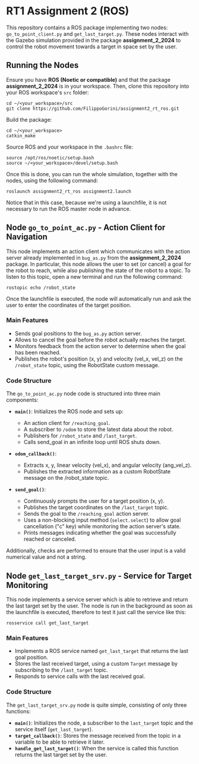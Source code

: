 # RT1 Assignment 2 (ROS)
This repository contains a ROS package implementing two nodes: `go_to_point_client.py` and `get_last_target.py`. 
These nodes interact with the Gazebo simulation provided in the package **assignment_2_2024** to control the robot movement towards a target in space set by the user.

## Running the Nodes
Ensure you have **ROS (Noetic or compatible)** and that the package **assignment_2_2024** is in your workspace.
Then, clone this repository into your ROS workspace's `src` folder:
```
cd ~/<your_workspace>/src
git clone https://github.com/FilippoGorini/assignment2_rt_ros.git
```

Build the package:
```
cd ~/<your_workspace>
catkin_make
```

Source ROS and your workspace in the `.bashrc` file:
```
source /opt/ros/noetic/setup.bash  
source ~/<your_workspace>/devel/setup.bash
```

Once this is done, you can run the whole simulation, together with the nodes, using the following command:
```
roslaunch assignment2_rt_ros assignment2.launch
```
Notice that in this case, because we're using a launchfile, it is not necessary to run the ROS master node in advance.


## Node `go_to_point_ac.py` - Action Client for Navigation
This node implements an action client which communicates with the action server already implemented in `bug_as.py` from the **assignment_2_2024** package.
In particular, this node allows the user to set (or cancel) a goal for the robot to reach, while also publishing the state of the robot to a topic.
To listen to this topic, open a new terminal and run the following command:
```
rostopic echo /robot_state
```
Once the launchfile is executed, the node will automatically run and ask the user to enter the coordinates of the target position.

### Main Features
- Sends goal positions to the `bug_as.py` action server.
- Allows to cancel the goal before the robot actually reaches the target.
- Monitors feedback from the action server to determine when the goal has been reached.
- Publishes the robot's position (x, y) and velocity (vel_x, vel_z) on the `/robot_state` topic, using the RobotState custom message.

### Code Structure
The `go_to_point_ac.py` node code is structured into three main components:

- **`main()`**: Initializes the ROS node and sets up:
    - An action client for `/reaching_goal`.
    - A subscriber to `/odom` to store the latest data about the robot.
    - Publishers for `/robot_state` and `/last_target`.
    - Calls send_goal in an infinite loop until ROS shuts down.

- **`odom_callback()`**:
    - Extracts x, y, linear velocity (vel_x), and angular velocity (ang_vel_z).
    - Publishes the extracted information as a custom RobotState message on the /robot_state topic.

- **`send_goal()`**:
    - Continuously prompts the user for a target position (x, y).
    - Publishes the target coordinates on the `/last_target` topic.
    - Sends the goal to the `/reaching_goal` action server.
    - Uses a non-blocking input method (`select.select`) to allow goal cancellation ("c" key) while monitoring the action server's state.
    - Prints messages indicating whether the goal was successfully reached or canceled.

Additionally, checks are performed to ensure that the user input is a valid numerical value and not a string.


## Node `get_last_target_srv.py` - Service for Target Monitoring
This node implements a service server which is able to retrieve and return the last target set by the user. The node is run in the background as soon as the launchfile is executed, 
therefore to test it just call the service like this:
```
rosservice call get_last_target
```

### Main Features
- Implements a ROS service named `get_last_target` that returns the last goal position.
- Stores the last received target, using a custom `Target` message by subscribing to the `/last_target` topic.
- Responds to service calls with the last received goal.

### Code Structure
The `get_last_target_srv.py` node is quite simple, consisting of only three functions:

- **`main()`**: Initializes the node, a subscriber to the `last_target` topic and the service itself (`get_last_target`).
- **`target_callback()`**: Stores the message received from the topic in a variable to be able to retrieve it later.
- **`handle_get_last_target()`**: When the service is called this function returns the last target set by the user.





